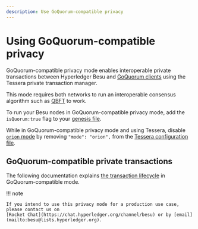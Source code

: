 ```yaml
---
description: Use GoQuorum-compatible privacy
---
```


# Using GoQuorum-compatible privacy

GoQuorum-compatible privacy mode enables interoperable private transactions between Hyperledger
Besu and [GoQuorum clients] using the Tessera private transaction manager.

This mode requires both networks to run an interoperable consensus algorithm such as [QBFT] to work.

To run your Besu nodes in GoQuorum-compatible privacy mode, add the `isQuorum:true` flag to your
[genesis file](../Configure/Genesis-File.md).

While in GoQuorum-compatible privacy mode and using Tessera, disable [`orion` mode](https://docs.tessera.consensys.net/en/stable/HowTo/Configure/Orion-Mode/)
by removing `"mode": "orion",` from the [Tessera configuration file](../../Tutorials/Privacy/Configuring-Multi-Tenancy.md#3-update-the-tessera-configuration-file).

## GoQuorum-compatible private transactions

The following documentation explains [the transaction lifecycle] in GoQuorum-compatible mode.

!!! note

    If you intend to use this privacy mode for a production use case, please contact us on
    [Rocket Chat](https://chat.hyperledger.org/channel/besu) or by [email](mailto:besu@lists.hyperledger.org).

<!--links-->
[GoQuorum clients]: https://docs.goquorum.consensys.net/
[QBFT]: ../Configure/Consensus-Protocols/QBFT.md
[the transaction lifecycle]: https://docs.goquorum.consensys.net/Concepts/Privacy/PrivateTransactionLifecycle/
